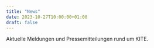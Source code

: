 ```yaml
---
title: "News"
date: 2023-10-27T10:00:00+01:00
draft: false
---
```

Aktuelle Meldungen und Pressemitteilungen rund um KITE.
